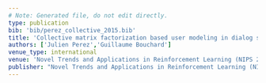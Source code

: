 ```yaml
---
# Note: Generated file, do not edit directly.
type: publication
bib: 'bib/perez_collective_2015.bib'
title: 'Collective matrix factorization based user modeling in dialog systems'
authors: ['Julien Perez','Guillaume Bouchard']
venue_type: international
venue: 'Novel Trends and Applications in Reinforcement Learning (NIPS 2014 Workshop)'
publisher: "Novel Trends and Applications in Reinforcement Learning (NIPS 2014 Workshop)"
---
```


